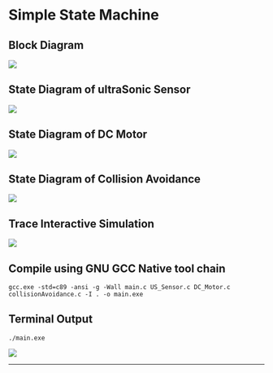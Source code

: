 # **Simple State Machine**
## **Block Diagram**
<img src="/03_Data_Structures/02_Lesson_02/02_State_Machine_02/img/BlockDiagram.png" >

## **State Diagram of ultraSonic Sensor**
<img src="/03_Data_Structures/02_Lesson_02/02_State_Machine_02/img/US_Sensor_States.png" >

## **State Diagram of DC Motor**
<img src="/03_Data_Structures/02_Lesson_02/02_State_Machine_02/img/DC_Motor_States.png" >

## **State Diagram of Collision Avoidance**
<img src="/03_Data_Structures/02_Lesson_02/02_State_Machine_02/img/CollisionAvoidance_States.png" >

## **Trace Interactive Simulation**
<img src="/03_Data_Structures/02_Lesson_02/02_State_Machine_02/img/Trace.png" >

## **Compile using GNU GCC Native tool chain**

```
gcc.exe -std=c89 -ansi -g -Wall main.c US_Sensor.c DC_Motor.c collisionAvoidance.c -I . -o main.exe
```

## **Terminal Output**
```
./main.exe
```

<img src="/03_Data_Structures/02_Lesson_02/02_State_Machine_02/img/output.jpg" >

---
